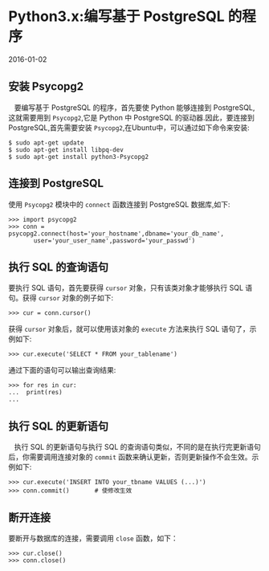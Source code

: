 # Python3.x:编写基于 PostgreSQL 的程序        
2016-01-02   <br />           

## 安装 Psycopg2
&nbsp;&nbsp;&nbsp;要编写基于 PostgreSQL 的程序，首先要使 Python 能够连接到 PostgreSQL,这就需要用到 `Psycopg2`,它是 Python 中 PostgreSQL 的驱动器.因此，要连接到 PostgreSQL,首先需要安装 `Psycopg2`,在Ubuntu中，可以通过如下命令来安装:           

    $ sudo apt-get update
    $ sudo apt-get install libpq-dev
    $ sudo apt-get install python3-Psycopg2
## 连接到 PostgreSQL
使用 `Psycopg2` 模块中的 `connect` 函数连接到 PostgreSQL 数据库,如下:      

    >>> import psycopg2
    >>> conn = psycopg2.connect(host='your_hostname',dbname='your_db_name',
		   user='your_user_name',password='your_passwd')
## 执行 SQL 的查询语句    
要执行 SQL 语句，首先要获得 `cursor` 对象，只有该类对象才能够执行 SQL 语句。获得 `cursor` 对象的例子如下:         

    >>> cur = conn.cursor()           
获得 `cursor` 对象后，就可以使用该对象的 `execute` 方法来执行 SQL 语句了，示例如下:           

    >>> cur.execute('SELECT * FROM your_tablename')
通过下面的语句可以输出查询结果:         

    >>> for res in cur:   
    ...  print(res)
    ...
## 执行 SQL 的更新语句         
&nbsp;&nbsp;&nbsp;执行 SQL 的更新语句与执行 SQL 的查询语句类似，不同的是在执行完更新语句后，你需要调用连接对象的 `commit` 函数来确认更新，否则更新操作不会生效。示例如下:     

    >>> cur.execute('INSERT INTO your_tbname VALUES (...)')
    >>> conn.commit()       # 使修改生效
## 断开连接
要断开与数据库的连接，需要调用 `close` 函数，如下：         

    >>> cur.close()
    >>> conn.close()
